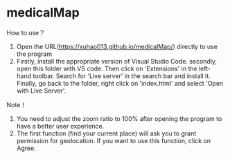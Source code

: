 # medicalMap

How to use？

1. Open the URL(https://xuhao013.github.io/medicalMap/) directly to use the program
2. Firstly, install the appropriate version of Visual Studio Code. secondly, open this folder with VS code. Then click on 'Extensions' in the left-hand toolbar. Search for 'Live server' in the search bar and install it. Finally, go back to the folder, right click on 'index.html' and select 'Open with Live Server'.

Note！

1. You need to adjust the zoom ratio to 100% after opening the program to have a better user experience.
2. The first function (find your current place) will ask you to grant permission for geolocation. If you want to use this function, click on Agree.
